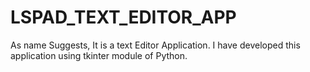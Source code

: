 # LSPAD_TEXT_EDITOR_APP

As name Suggests, It is a text Editor Application.
I have developed this application using tkinter module of Python.
